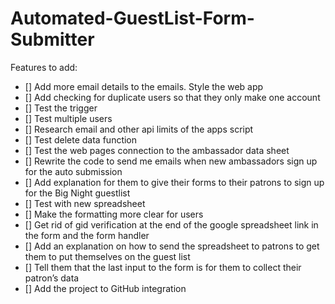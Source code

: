# Automated-GuestList-Form-Submitter
Features to add:
- [] Add more email details to the emails. Style the web app
- [] Add checking for duplicate users so that they only make one account
- [] Test the trigger
- [] Test multiple users
- [] Research email and other api limits of the apps script
- [] Test delete data function
- [] Test the web pages connection to the ambassador data sheet
- [] Rewrite the code to send me emails when new ambassadors sign up for the auto submission
- [] Add explanation for them to give their forms to their patrons to sign up for the Big Night guestlist
- [] Test with new spreadsheet
- [] Make the formatting more clear for users
- [] Get rid of gid verification at the end of the google spreadsheet link in the form and the form handler
- [] Add an explanation on how to send the spreadsheet to patrons to get them to put themselves on the guest list
- [] Tell them that the last input to the form is for them to collect their patron’s data
- [] Add the project to GitHub integration
